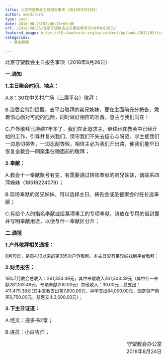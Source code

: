 ```yaml
---
title: 北京守望教会主日报告事项（2018年8月26日）
author: sweditor3
type: post
date: 2018-08-25T08:06:15+00:00
url: /2018/08/25/北京守望教会主日报告事项2018年8月26日/
featured_image: https://t5.shwchurch.org/wp-content/uploads/2017/05/timg-1-767x288.jpg
categories:
  - 教会新闻

---
```

<span style="font-size: 12pt;">北京守望教会主日报告事项（2018年8月26日）<br /> <!--more--></span>


  
**<span style="font-size: 12pt;">一.通知</span>**

**<span style="font-size: 12pt;">1.主日聚会时间、地点：</span>**

<span style="font-size: 12pt;">A.8：30在中关村广场（三层平台）敬拜；</span>

<span style="font-size: 12pt;">B.治委会特别提醒，去平台敬拜的弟兄姊妹，要在主面前充分祷告，凭着信心面对可能的危险，同时做好相应的准备。愿主与我们同在！</span>

<span style="font-size: 12pt;">C.户外敬拜已持续7年多了，我们在此恳求主，继续祂在教会中已经开始的工作，引导并复兴我们，保守我们不失去信心与盼望。求主使我们一边恳切祷告，一边忍耐等候，相信主必为我们开出路，使我们能早日恢复全教会一同聚集在祂面前的敬拜；</span>

**<span style="font-size: 12pt;">2.奉献：</span>**

<span style="font-size: 12pt;">A.教会十一奉献账号有变，有需要通过转账奉献的弟兄姊妹，请联系四萍姊妹（18519224079）；</span>

<span style="font-size: 12pt;">B.现场奉献的弟兄姊妹，可以选择主日、祷告会或圣餐聚会时在长远奉献；</span>

<span style="font-size: 12pt;">C.有给个人的指名奉献或给某项事工的专项奉献，请放在专用的信封里并写明奉献用途，以便与什一奉献区分开；</span>

**<span style="font-size: 12pt;">二.通报</span>**

<span style="font-size: 12pt;"><strong>1.户外敬拜相关通报：</strong></span>

8月19日，是自4.10以来的第385次户外敬拜。本主日没有弟兄姊妹到平台敬拜；

<span style="font-size: 12pt;"><strong>2.财务报告：</strong></span>

18年7月教会总收入：261,333.49元，其中奉献收入261,303.49元（其中什一奉献261,103.49元，专项奉献200.00元）其他收入：30.00元；总支出：411,479.38元(其中宣教支出187,800.00元，神学支出84,000.00元，固定资产购买6,750.00元，慈惠支出3,600.00元）；

**<span style="font-size: 12pt;">3.下主日证道：</span>**

<span style="font-size: 12pt;">A.经文：提多书2章；</span>

<span style="font-size: 12pt;">B.讲员：小白牧师；</span>

<p style="text-align: right;">
  <span style="font-size: 12pt;">守望教会办公室</span><br /> <span style="font-size: 12pt;">2018年8月24日</span>
</p>
